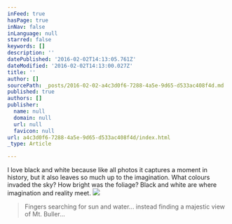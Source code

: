 ```yaml
---
inFeed: true
hasPage: true
inNav: false
inLanguage: null
starred: false
keywords: []
description: ''
datePublished: '2016-02-02T14:13:05.761Z'
dateModified: '2016-02-02T14:13:00.027Z'
title: ''
author: []
sourcePath: _posts/2016-02-02-a4c3d0f6-7288-4a5e-9d65-d533ac408f4d.md
published: true
authors: []
publisher:
  name: null
  domain: null
  url: null
  favicon: null
url: a4c3d0f6-7288-4a5e-9d65-d533ac408f4d/index.html
_type: Article

---
```

I love black and white because like all photos it captures a moment in history, but it also leaves so much up to the imagination. What colours invaded the sky? How bright was the foliage? Black and white are where imagination and reality meet. ![](https://s3-us-west-2.amazonaws.com/the-grid-img/p/5b75ef0274908b07b7fe348c0170f0037cd3f03b.jpg)

> Fingers searching for sun and water... instead finding a majestic view of Mt. Buller...